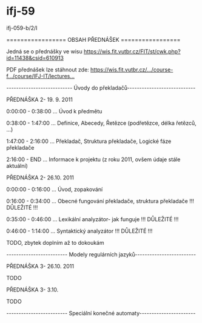 # ifj-59
ifj-059-b/2/I

================= OBSAH PŘEDNÁŠEK =================

Jedná se o přednášky ve wisu https://wis.fit.vutbr.cz/FIT/st/cwk.php?id=11438&csid=610913

PDF přednášek lze stáhnout zde: https://wis.fit.vutbr.cz/…/course-f…/course/IFJ-IT/lectures…

--------------------------- Úvody do překladačů----------------------------

PŘEDNÁŠKA 2- 19. 9. 2011

0:00:00 - 0:38:00 ... Úvod k předmětu

0:38:00 - 1:47:00 ... Definice, Abecedy, Řetězce (podřetězce, délka řetězců, ...)

1:47:00 - 2:16:00 ... Překladač, Struktura překladače, Logické fáze překladače

2:16:00 - END ... Informace k projektu (z roku 2011, ovšem údaje stále aktuální)



PŘEDNÁŠKA 2- 26.10. 2011

0:00:00 - 0:16:00 ... Úvod, zopakování

0:16:00 - 0:34:00 ... Obecné fungování překladače, struktura překladače !!! DŮLEŽITÉ !!!

0:35:00 - 0:46:00 ... Lexikální analyzátor- jak funguje !!! DŮLEŽITÉ !!!

0:46:00 - 1:14:00 ... Syntaktický analyzátor !!! DŮLEŽITÉ !!!

TODO, zbytek doplním až to dokoukám

------------------------- Modely regulárních jazyků-------------------------

PŘEDNÁŠKA 3- 26.10. 2011

TODO

PŘEDNÁŠKA 3- 3.10.

TODO

------------------------- Speciální konečné automaty-----------------------
